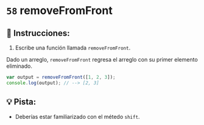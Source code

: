 # `58` removeFromFront

## 📝 Instrucciones:

1. Escribe una función llamada `removeFromFront`.

Dado un arreglo, `removeFromFront` regresa el arreglo con su primer elemento eliminado.

```Javascript
var output = removeFromFront([1, 2, 3]);
console.log(output); // --> [2, 3]
```
## 💡 Pista:

* Deberías estar familiarizado con el métedo `shift`.
